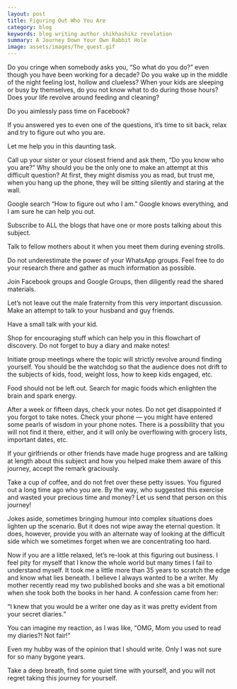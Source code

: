 ```yaml
---
layout: post
title: Figuring Out Who You Are
category: blog
keywords: blog writing author shikhashikz revelation
summary: A Journey Down Your Own Rabbit Hole
image: assets/images/The_quest.gif
---
```


Do you cringe when somebody asks you, “So what do you do?” even though you have been working for a decade? Do you wake up in the middle of the night feeling lost, hollow and clueless? When your kids are sleeping or busy by themselves, do you not know what to do during those hours? Does your life revolve around feeding and cleaning?

Do you aimlessly pass time on Facebook?

If you answered yes to even one of the questions, it’s time to sit back, relax and try to figure out who you are.

Let me help you in this daunting task.

Call up your sister or your closest friend and ask them, “Do you know who you are?” Why should you be the only one to make an attempt at this difficult question? At first, they might dismiss you as mad, but trust me, when you hang up the phone, they will be sitting silently and staring at the wall.

Google search “How to figure out who I am.” Google knows everything, and I am sure he can help you out.

Subscribe to ALL the blogs that have one or more posts talking about this subject.

Talk to fellow mothers about it when you meet them during evening strolls.

Do not underestimate the power of your WhatsApp groups. Feel free to do your research there and gather as much information as possible.

Join Facebook groups and Google Groups, then diligently read the shared materials.

Let’s not leave out the male fraternity from this very important discussion. Make an attempt to talk to your husband and guy friends.

Have a small talk with your kid.

Shop for encouraging stuff which can help you in this flowchart of discovery. Do not forget to buy a diary and make notes!

Initiate group meetings where the topic will strictly revolve around finding yourself. You should be the watchdog so that the audience does not drift to the subjects of kids, food, weight loss, how to keep kids engaged, etc.

Food should not be left out. Search for magic foods which enlighten the brain and spark energy.

After a week or fifteen days, check your notes. Do not get disappointed if you forgot to take notes. Check your phone — you might have entered some pearls of wisdom in your phone notes. There is a possibility that you will not find it there, either, and it will only be overflowing with grocery lists, important dates, etc.

If your girlfriends or other friends have made huge progress and are talking at length about this subject and how you helped make them aware of this journey, accept the remark graciously.

Take a cup of coffee, and do not fret over these petty issues. You figured out a long time ago who you are. By the way, who suggested this exercise and wasted your precious time and money? Let us send that person on this journey!

Jokes aside, sometimes bringing humour into complex situations does lighten up the scenario. But it does not wipe away the eternal question. It does, however, provide you with an alternate way of looking at the difficult side which we sometimes forget when we are concentrating too hard.

Now if you are a little relaxed, let’s re-look at this figuring out business. I feel pity for myself that I know the whole world but many times I fail to understand myself. It took me a little more than 35 years to scratch the edge and know what lies beneath. I believe I always wanted to be a writer. My mother recently read my two published books and she was a bit emotional when she took both the books in her hand. A confession came from her:

“I knew that you would be a writer one day as it was pretty evident from your secret diaries.”

You can imagine my reaction, as I was like, “OMG, Mom you used to read my diaries?! Not fair!”

Even my hubby was of the opinion that I should write. Only I was not sure for so many bygone years.

Take a deep breath, find some quiet time with yourself, and you will not regret taking this journey for yourself.
